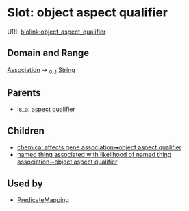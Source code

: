 
# Slot: object aspect qualifier




URI: [biolink:object_aspect_qualifier](https://w3id.org/biolink/vocab/object_aspect_qualifier)


## Domain and Range

[Association](Association.md) &#8594;  <sub>0..1</sub> [String](types/String.md)

## Parents

 *  is_a: [aspect qualifier](aspect_qualifier.md)

## Children

 *  [chemical affects gene association➞object aspect qualifier](chemical_affects_gene_association_object_aspect_qualifier.md)
 *  [named thing associated with likelihood of named thing association➞object aspect qualifier](named_thing_associated_with_likelihood_of_named_thing_association_object_aspect_qualifier.md)

## Used by

 * [PredicateMapping](PredicateMapping.md)
